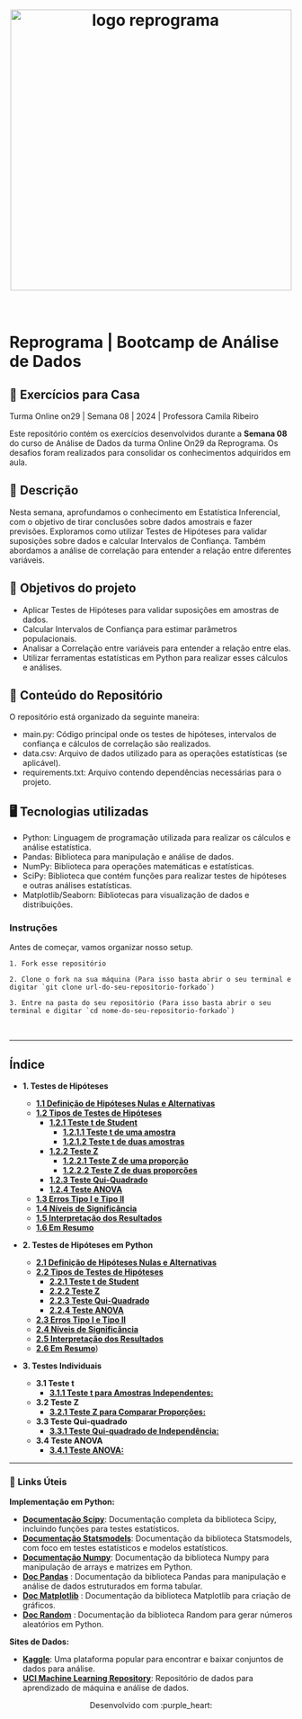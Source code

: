 <h1 align="center">
  <img src="assets/reprograma-fundos-claros.png" alt="logo reprograma" width="500">
</h1>

<br>


# Reprograma | Bootcamp de Análise de Dados
## 🚀 Exercícios para Casa 
Turma Online on29 | Semana 08 | 2024 | Professora Camila Ribeiro

Este repositório contém os exercícios desenvolvidos durante a **Semana 08** do curso de Análise de Dados da turma Online On29 da Reprograma. Os desafios foram realizados para consolidar os conhecimentos adquiridos em aula.  

## 📌 Descrição
Nesta semana, aprofundamos o conhecimento em Estatística Inferencial, com o objetivo de tirar conclusões sobre dados amostrais e fazer previsões. Exploramos como utilizar Testes de Hipóteses para validar suposições sobre dados e calcular Intervalos de Confiança. Também abordamos a análise de correlação para entender a relação entre diferentes variáveis.

## 🎯 Objetivos do projeto
- Aplicar Testes de Hipóteses para validar suposições em amostras de dados.
- Calcular Intervalos de Confiança para estimar parâmetros populacionais.
- Analisar a Correlação entre variáveis para entender a relação entre elas.
- Utilizar ferramentas estatísticas em Python para realizar esses cálculos e análises.

## 📝 Conteúdo do Repositório  
O repositório está organizado da seguinte maneira:
- main.py: Código principal onde os testes de hipóteses, intervalos de confiança e cálculos de correlação são realizados.
- data.csv: Arquivo de dados utilizado para as operações estatísticas (se aplicável).
- requirements.txt: Arquivo contendo dependências necessárias para o projeto.

## 🖥️ Tecnologias utilizadas
- Python: Linguagem de programação utilizada para realizar os cálculos e análise estatística.
- Pandas: Biblioteca para manipulação e análise de dados.
- NumPy: Biblioteca para operações matemáticas e estatísticas.
- SciPy: Biblioteca que contém funções para realizar testes de hipóteses e outras análises estatísticas.
- Matplotlib/Seaborn: Bibliotecas para visualização de dados e distribuições.


### Instruções

Antes de começar, vamos organizar nosso setup.


    1. Fork esse repositório

    2. Clone o fork na sua máquina (Para isso basta abrir o seu terminal e digitar `git clone url-do-seu-repositorio-forkado`)

    3. Entre na pasta do seu repositório (Para isso basta abrir o seu terminal e digitar `cd nome-do-seu-repositorio-forkado`)


<br>

---

## Índice

- **1. Testes de Hipóteses**
    - [**1.1 Definição de Hipóteses Nulas e Alternativas**](capitulos/testes_hipoteses.md#11-definicao-de-hipoteses-nulas-e-alternativas)
    - [**1.2 Tipos de Testes de Hipóteses**](capitulos/testes_hipoteses.md#12-tipos-de-testes-de-hipoteses)
        - [**1.2.1 Teste t de Student**](capitulos/testes_hipoteses.md#121-teste-t-de-student)
            - [**1.2.1.1 Teste t de uma amostra**](capitulos/testes_hipoteses.md#1211-teste-t-de-uma-amostra)
            - [**1.2.1.2 Teste t de duas amostras**](capitulos/testes_hipoteses.md#1212-teste-t-de-duas-amostras)
        - [**1.2.2 Teste Z**](capitulos/testes_hipoteses.md#122-teste-z)
            - [**1.2.2.1 Teste Z de uma proporção**](capitulos/testes_hipoteses.md#1221-teste-z-de-uma-proporcao)
            - [**1.2.2.2 Teste Z de duas proporções**](capitulos/testes_hipoteses.md#1222-teste-z-de-duas-proporcoes)
        - [**1.2.3 Teste Qui-Quadrado**](capitulos/testes_hipoteses.md#123-teste-qui-quadrado)
        - [**1.2.4 Teste ANOVA**](capitulos/testes_hipoteses.md#124-teste-anova)
    - [**1.3 Erros Tipo I e Tipo II**](capitulos/testes_hipoteses.md#13-erros-tipo-i-e-tipo-ii)
    - [**1.4 Níveis de Significância**](capitulos/testes_hipoteses.md#14-niveis-de-significancia)
    - [**1.5 Interpretação dos Resultados**](capitulos/testes_hipoteses.md#15-interpretacao-dos-resultados)
    - [**1.6 Em Resumo**](capitulos/testes_hipoteses.md#16-em-resumo)
- **2. Testes de Hipóteses em Python**
    - [**2.1 Definição de Hipóteses Nulas e Alternativas**](capitulos/testes_pyhton.md#21-definicao-de-hipoteses-nulas-e-alternativas)
    - [**2.2 Tipos de Testes de Hipóteses**](capitulos/testes_pyhton.md#22-tipos-de-testes-de-hipoteses)
        - [**2.2.1 Teste t de Student**](capitulos/testes_pyhton.md#221-teste-t-de-student)
        - [**2.2.2 Teste Z**](capitulos/testes_pyhton.md#222-teste-z)
        - [**2.2.3 Teste Qui-Quadrado**](capitulos/testes_pyhton.md#223-teste-qui-quadrado)
        - [**2.2.4 Teste ANOVA**](capitulos/testes_pyhton.md#224-teste-anova)
    - [**2.3 Erros Tipo I e Tipo II**](capitulos/testes_pyhton.md#23-erros-tipo-i-e-tipo-ii)
    - [**2.4 Níveis de Significância**](capitulos/testes_pyhton.md#24-niveis-de-significancia)
    - [**2.5 Interpretação dos Resultados**](capitulos/testes_pyhton.md#25-interpretacao-dos-resultados)
    - [**2.6 Em Resumo**](capitulos/testes_pyhton.md#26-em-resumo))

- **3. Testes Individuais**
    - **3.1 Teste t** 
        - [**3.1.1 Teste t para Amostras Independentes:**](capitulos/testes/testet.md)
    - **3.2 Teste Z**
        - [**3.2.1 Teste Z para Comparar Proporções:**](capitulos/testes/testez.md)
    - **3.3 Teste Qui-quadrado**
        - [**3.3.1 Teste Qui-quadrado de Independência:**](capitulos/testes/qui.md)
    - **3.4 Teste ANOVA**
        - [**3.4.1 Teste ANOVA:**](capitulos/testes/anova.md)

---

### 🔗 Links Úteis

**Implementação em Python:**

* **[Documentação Scipy](https://docs.scipy.org/doc/scipy/reference/index.html)**: Documentação completa da biblioteca Scipy, incluindo funções para testes estatísticos.
* **[Documentação Statsmodels](https://www.statsmodels.org/stable/index.html)**: Documentação da biblioteca Statsmodels, com foco em testes estatísticos e modelos estatísticos.
* **[Documentação Numpy](https://numpy.org/doc/stable/)**: Documentação da biblioteca Numpy para manipulação de arrays e matrizes em Python.
* **[Doc Pandas](https://pandas-pydata-org.translate.goog/docs/?_x_tr_sl=en&_x_tr_tl=pt&_x_tr_hl=pt-BR&_x_tr_pto=sc)** : Documentação da biblioteca Pandas para manipulação e análise de dados estruturados em forma tabular.
* **[Doc Matplotlib](https://matplotlib-org.translate.goog/?_x_tr_sl=en&_x_tr_tl=pt&_x_tr_hl=pt-BR&_x_tr_pto=sc)** : Documentação da biblioteca Matplotlib para criação de gráficos.
* **[Doc Random](https://docs.python.org/pt-br/3/library/random.html)** : Documentação da biblioteca Random para gerar números aleatórios em Python.

**Sites de Dados:**

* **[Kaggle](https://www.kaggle.com/)**: Uma plataforma popular para encontrar e baixar conjuntos de dados para análise.
* **[UCI Machine Learning Repository](http://archive.ics.uci.edu/ml/index.php)**: Repositório de dados para aprendizado de máquina e análise de dados.


<p align="center">
Desenvolvido com :purple_heart:  
</p>

